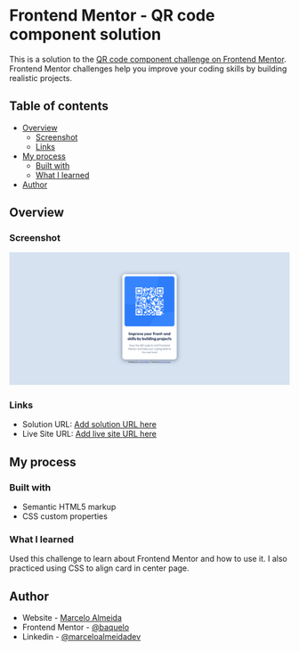 # Frontend Mentor - QR code component solution

This is a solution to the [QR code component challenge on Frontend Mentor](https://www.frontendmentor.io/challenges/qr-code-component-iux_sIO_H). Frontend Mentor challenges help you improve your coding skills by building realistic projects.

## Table of contents

- [Overview](#overview)
  - [Screenshot](#screenshot)
  - [Links](#links)
- [My process](#my-process)
  - [Built with](#built-with)
  - [What I learned](#what-i-learned)
- [Author](#author)

## Overview

### Screenshot

![](./screenshot.png)

### Links

- Solution URL: [Add solution URL here](https://www.frontendmentor.io/solutions/qr-code-component-wi5BfmOEom)
- Live Site URL: [Add live site URL here](https://animated-alpaca-23a3b9.netlify.app/)

## My process

### Built with

- Semantic HTML5 markup
- CSS custom properties

### What I learned

Used this challenge to learn about Frontend Mentor and how to use it. I also practiced using CSS to align card in center page.

## Author

- Website - [Marcelo Almeida](https://marceloalmeida.dev)
- Frontend Mentor - [@baquelo](https://www.frontendmentor.io/profile/baquelo)
- Linkedin - [@marceloalmeidadev](https://www.linkedin.com/in/marceloalmeidadev)

